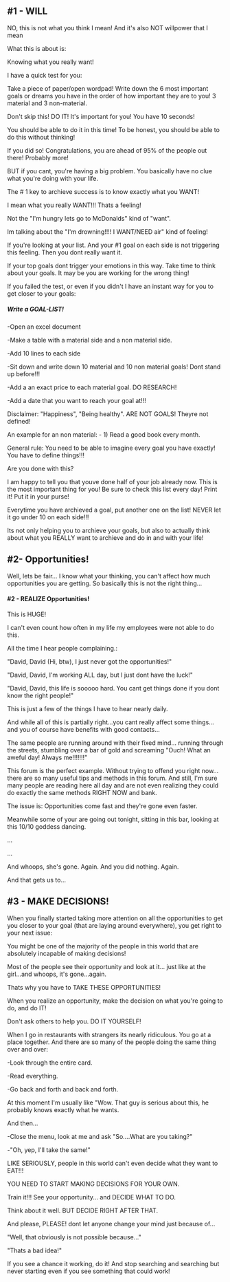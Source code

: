 ## \#1 - WILL

NO, this is not what you think I mean! And it's also NOT willpower that I mean

What this is about is:

Knowing what you really want!

I have a quick test for you:

Take a piece of paper/open wordpad! Write down the 6 most important goals or dreams you have in the order of how important they are to you! 3 material and 3 non-material.

Don't skip this! DO IT! It's important for you! You have 10 seconds!

You should be able to do it in this time! To be honest, you should be able to do this without thinking!

If you did so! Congratulations, you are ahead of 95% of the people out there! Probably more!

BUT if you cant, you're having a big problem. You basically have no clue what you're doing with your life.

The \# 1 key to archieve success is to know exactly what you WANT!

I mean what you really WANT!!! Thats a feeling!

Not the "I'm hungry lets go to McDonalds" kind of "want".

Im talking about the "I'm drowning!!!! I WANT/NEED air" kind of feeling!

If you're looking at your list. And your \#1 goal on each side is not triggering this feeling. Then you dont really want it.

If your top goals dont trigger your emotions in this way. Take time to think about your goals. It may be you are working for the wrong thing!

If you failed the test, or even if you didn't I have an instant way for you to get closer to your goals:

##### Write a GOAL-LIST!

-Open an excel document

-Make a table with a material side and a non material side.

-Add 10 lines to each side

-Sit down and write down 10 material and 10 non material goals! Dont stand up before!!!

-Add a an exact price to each material goal. DO RESEARCH!

-Add a date that you want to reach your goal at!!!

Disclaimer: "Happiness", "Being healthy". ARE NOT GOALS! Theyre not defined!

An example for an non material: - 1\) Read a good book every month.

General rule: You need to be able to imagine every goal you have exactly! You have to define things!!!

Are you done with this?

I am happy to tell you that youve done half of your job already now. This is the most important thing for you! Be sure to check this list every day! Print it! Put it in your purse!

Everytime you have archieved a goal, put another one on the list! NEVER let it go under 10 on each side!!!

Its not only helping you to archieve your goals, but also to actually think about what you REALLY want to archieve and do in and with your life!

## \#2- Opportunities!

Well, lets be fair... I know what your thinking, you can't affect how much opportunities you are getting. So basically this is not the right thing...

#### \#2 - REALIZE Opportunities!

This is HUGE!

I can't even count how often in my life my employees were not able to do this.

All the time I hear people complaining.:

"David, David \(Hi, btw\), I just never got the opportunities!"

"David, David, I'm working ALL day, but I just dont have the luck!"

"David, David, this life is sooooo hard. You cant get things done if you dont know the right people!"

This is just a few of the things I have to hear nearly daily.

And while all of this is partially right...you cant really affect some things... and you of course have benefits with good contacts...

The same people are running around with their fixed mind... running through the streets, stumbling over a bar of gold and screaming "Ouch! What an aweful day! Always me!!!!!!!"

This forum is the perfect example. Without trying to offend you right now... there are so many useful tips and methods in this forum. And still, I'm sure many people are reading here all day and are not even realizing they could do exactly the same methods RIGHT NOW and bank.

The issue is: Opportunities come fast and they're gone even faster.

Meanwhile some of your are going out tonight, sitting in this bar, looking at this 10/10 goddess dancing.

...

...

And whoops, she's gone. Again. And you did nothing. Again.

And that gets us to...





## \#3 - MAKE DECISIONS!

When you finally started taking more attention on all the opportunities to get you closer to your goal \(that are laying around everywhere\), you get right to your next issue:

You might be one of the majority of the people in this world that are absolutely incapable of making decisions!



Most of the people see their opportunity and look at it... just like at the girl...and whoops, it's gone...again.

Thats why you have to TAKE THESE OPPORTUNITIES! 

When you realize an opportunity, make the decision on what you're going to do, and do IT!

Don't ask others to help you. DO IT YOURSELF!



When I go in restaurants with strangers its nearly ridiculous. You go at a place together. And there are so many of the people doing the same thing over and over:

-Look through the entire card.

-Read everything.

-Go back and forth and back and forth.

At this moment I'm usually like "Wow. That guy is serious about this, he probably knows exactly what he wants.

And then...

-Close the menu, look at me and ask "So....What are you taking?"

-"Oh, yep, I'll take the same!"



LIKE SERIOUSLY, people in this world can't even decide what they want to EAT!!!



YOU NEED TO START MAKING DECISIONS FOR YOUR OWN.

Train it!!! See your opportunity... and DECIDE WHAT TO DO.

Think about it well. BUT DECIDE RIGHT AFTER THAT.



And please, PLEASE! dont let anyone change your mind just because of...

"Well, that obviously is not possible because..."

"Thats a bad idea!"

If you see a chance it working, do it! And stop searching and searching but never starting even if you see something that could work!

